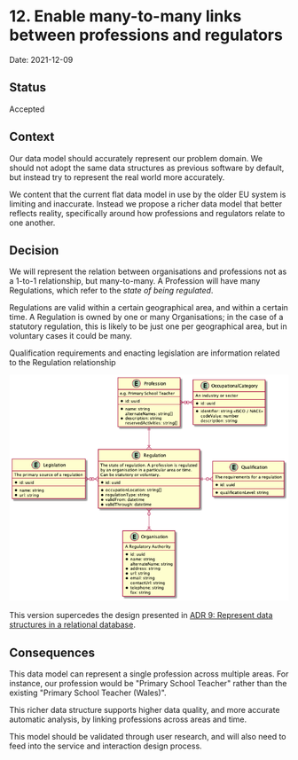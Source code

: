# 12. Enable many-to-many links between professions and regulators

Date: 2021-12-09

## Status

Accepted

## Context

Our data model should accurately represent our problem domain. We should not adopt the same
data structures as previous software by default, but instead try to represent the real world
more accurately.

We content that the current flat data model in use by the older EU system is limiting and
inaccurate. Instead we propose a richer data model that better reflects reality, specifically
around how professions and regulators relate to one another.

## Decision

We will represent the relation between organisations and professions not as a 1-to-1 relationship,
but many-to-many. A Profession will have many Regulations, which refer to the *state of being regulated*.

Regulations are valid within a certain geographical area, and within a certain time. A Regulation is owned
by one or many Organisations; in the case of a statutory regulation, this is likely to be just one per geographical area,
but in voluntary cases it could be many.

Qualification requirements and enacting legislation are information related to the Regulation relationship

![Organisations and professions data models](/doc/architecture/diagrams/organisations-and-professions/organisations-and-professions-0012.png)

This version supercedes the design presented in [ADR 9: Represent data structures in a relational database](0009-represent-data-structures-in-a-relational-database.md).

## Consequences

This data model can represent a single profession across multiple areas. For instance, our profession would be
"Primary School Teacher" rather than the existing "Primary School Teacher (Wales)".

This richer data structure supports higher data quality, and more accurate automatic analysis, by linking professions
across areas and time.

This model should be validated through user research, and will also need to feed into the service and
interaction design process.
